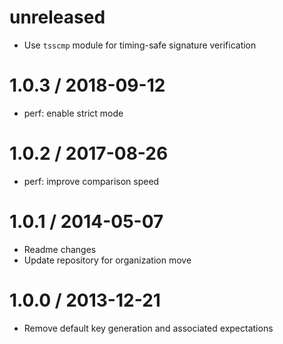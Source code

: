 unreleased
==========

  * Use `tsscmp` module for timing-safe signature verification

1.0.3 / 2018-09-12
==================

  * perf: enable strict mode

1.0.2 / 2017-08-26
==================

  * perf: improve comparison speed

1.0.1 / 2014-05-07
==================

  * Readme changes
  * Update repository for organization move

1.0.0 / 2013-12-21
==================

  * Remove default key generation and associated expectations
